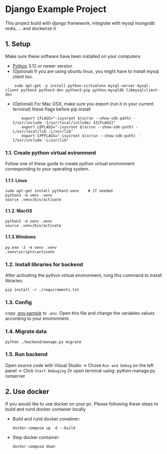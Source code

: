 # Django Example Project

This project build with django framework, integrate with mysql mongodb redis, ... and dockerize it

## 1. Setup

Make sure these software have been installed on your computers:

- [Python](https://www.python.org/downloads/) 3.12 or newer version
- (Optional) If you are using ubuntu linux, you might have to install mysql client too.

```
    sudo apt-get -y install python-virtualenv mysql-server mysql-client python3 python3-dev python3-pip python-mysqldb libmysqlclient-dev
```

- (Optional) For Mac OSX, make sure you export (run it in your current terminal) these flags before pip install
  ```
      export CFLAGS="-isysroot $(xcrun --show-sdk-path) -I/usr/include -I/usr/local/include/ ${CFLAGS}"
      export LDFLAGS="-isysroot $(xcrun --show-sdk-path) -L/usr/local/lib -L/usr/lib"
      export CPPFLAGS="-isysroot $(xcrun --show-sdk-path) -I/usr/include -L/usr/lib"
  ```

### 1.1. Create python virtual evironment

Follow one of these guide to create python virtual environment corresponding to your operating system.

#### 1.1.1. Linux

```
sudo apt-get install python3-venv    # If needed
python3 -m venv .venv
source .venv/bin/activate
```

#### 1.1.2. MacOS

```
python3 -m venv .venv
source .venv/bin/activate
```

#### 1.1.3.Windows

```
py.exe -3 -m venv .venv
.venv\scripts\activate
```

### 1.2. Install libraries for backend

After activating the python virtual environment, rung this command to install libraries:

```
pip install -r ./requirements.txt
```

### 1.3. Config

copy [.env.sample](.env.sample) to `.env`. Open this file and change the variables values according to your environment.

### 1.4. Migrate data

```
python ./backend/manage.py migrate
```

### 1.5. Run backend

Open source code with Visual Studio -> Chose `Run and Debug` on the left panel -> Click `Start Debuging`
Or open terminal using: python manage.py runserver

## 2. Use docker

If you would like to use docker on your pc. Please following these steps to build and rund docker container locally

- Build and rund docker conatiner:
  ```
  docker-compose up -d --build
  ```
- Stop docker container:
  ```
  docker-compose down
  ```
